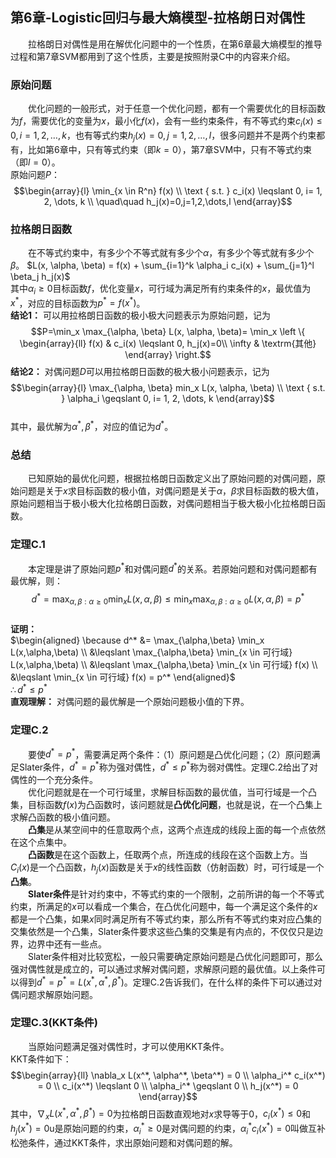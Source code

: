﻿## 第6章-Logistic回归与最大熵模型-拉格朗日对偶性
&emsp;&emsp;拉格朗日对偶性是用在解优化问题中的一个性质，在第6章最大熵模型的推导过程和第7章SVM都用到了这个性质，主要是按照附录C中的内容来介绍。

### 原始问题
&emsp;&emsp;优化问题的一般形式，对于任意一个优化问题，都有一个需要优化的目标函数为$f$，需要优化的变量为$x$，最小化$f(x)$，会有一些约束条件，有不等式约束$c_i(x) \leqslant 0, i= 1, 2, \dots, k$，也有等式约束$h_j(x)=0,j=1,2,\dots,l$，很多问题并不是两个约束都有，比如第6章中，只有等式约束（即$k=0$），第7章SVM中，只有不等式约束（即$l=0$）。  
原始问题$P$：$$\begin{array}{l}
\min_{x \in R^n} f(x) \\ 
\text { s.t. } c_i(x) \leqslant 0, i= 1, 2, \dots, k \\ 
\quad\quad h_j(x)=0,j=1,2,\dots,l
\end{array}$$  

### 拉格朗日函数
&emsp;&emsp;在不等式约束中，有多少个不等式就有多少个$\alpha$，有多少个等式就有多少个$\beta$。
$L(x, \alpha, \beta) = f(x) + \sum_{i=1}^k \alpha_i c_i(x) + \sum_{j=1}^l \beta_j h_j(x)$  
其中$\alpha_i \geqslant 0$目标函数$f$，优化变量$x$，可行域为满足所有约束条件的$x$，最优值为$x^*$，对应的目标函数为$p^*=f(x^*)$。  
**结论1：** 可以用拉格朗日函数的极小极大问题表示为原始问题，记为$$P=\min_x \max_{\alpha, \beta} L(x, \alpha, \beta)= \min_x \left \{ \begin{array}{ll} f(x) & c_i(x) \leqslant 0, h_j(x)=0\\
\infty & \textrm{其他}
\end{array}  \right.$$
**结论2：** 对偶问题$D$可以用拉格朗日函数的极大极小问题表示，记为$$\begin{array}{l}
\max_{\alpha, \beta} min_x L(x, \alpha, \beta) \\ 
\text { s.t. } \alpha_i \geqslant 0, i= 1, 2, \dots, k
\end{array}$$  
其中，最优解为$\alpha^*,\beta^*$，对应的值记为$d^*$。

### 总结
&emsp;&emsp;已知原始的最优化问题，根据拉格朗日函数定义出了原始问题的对偶问题，原始问题是关于$x$求目标函数的极小值，对偶问题是关于$\alpha，\beta$求目标函数的极大值，原始问题相当于极小极大化拉格朗日函数，对偶问题相当于极大极小化拉格朗日函数。

### 定理C.1
&emsp;&emsp;本定理是讲了原始问题$p^*$和对偶问题$d^*$的关系。若原始问题和对偶问题都有最优解，则：$$d^*=\max_{\alpha,\beta:\alpha \geqslant 0} \min_x L(x,\alpha,\beta) \leqslant \min_x \max_{\alpha,\beta:\alpha \geqslant 0} L(x, \alpha,\beta) = p^*$$  
**证明：**  
$\begin{aligned} \because d^*
&= \max_{\alpha,\beta} \min_x L(x,\alpha,\beta) \\ 
&\leqslant \max_{\alpha,\beta} \min_{x \in 可行域} L(x,\alpha,\beta) \\
&\leqslant \max_{\alpha,\beta} \min_{x \in 可行域} f(x) \\
&\leqslant \min_{x \in 可行域} f(x) = p^*
\end{aligned}$  
$\therefore d^* \leqslant p^*$  
**直观理解：**  对偶问题的最优解是一个原始问题极小值的下界。  

### 定理C.2  
&emsp;&emsp;要使$d^*=p^*$，需要满足两个条件：（1）原问题是凸优化问题；（2）原问题满足Slater条件，$d^*=p^*$称为强对偶性，$d^* \leqslant p^*$称为弱对偶性。定理C.2给出了对偶性的一个充分条件。  
&emsp;&emsp;优化问题就是在一个可行域里，求解目标函数的最优值，当可行域是一个凸集，目标函数$f(x)$为凸函数时，该问题就是**凸优化问题**，也就是说，在一个凸集上求解凸函数的极小值问题。  
&emsp;&emsp;**凸集**是从某空间中的任意取两个点，这两个点连成的线段上面的每一个点依然在这个点集中。  
&emsp;&emsp;**凸函数**是在这个函数上，任取两个点，所连成的线段在这个函数上方。当$C_i(x)$是一个凸函数，$h_j(x)$函数是关于$x$的线性函数（仿射函数）时，可行域是一个**凸集**。  
&emsp;&emsp;**Slater条件**是针对约束中，不等式约束的一个限制，之前所讲的每一个不等式约束，所满足的$x$可以看成一个集合，在凸优化问题中，每一个满足这个条件的$x$都是一个凸集，如果$x$同时满足所有不等式约束，那么所有不等式约束对应凸集的交集依然是一个凸集，Slater条件要求这些凸集的交集是有内点的，不仅仅只是边界，边界中还有一些点。  
&emsp;&emsp;Slater条件相对比较宽松，一般只需要确定原始问题是凸优化问题即可，那么强对偶性就是成立的，可以通过求解对偶问题，求解原问题的最优值。以上条件可以得到$d^*=p^*=L(x^*,\alpha^*,\beta^*)$。定理C.2告诉我们，在什么样的条件下可以通过对偶问题求解原始问题。  

### 定理C.3(KKT条件)
&emsp;&emsp;当原始问题满足强对偶性时，才可以使用KKT条件。  
KKT条件如下：$$\begin{array}{ll} 
\nabla_x L(x^*, \alpha^*, \beta^*) = 0 \\
\alpha_i^* c_i(x^*) = 0 \\
c_i(x^*) \leqslant 0 \\
\alpha_i^* \geqslant 0 \\
h_j(x^*) = 0
\end{array}$$
其中，$\nabla_x L(x^*, \alpha^*, \beta^*) = 0$为拉格朗日函数直观地对$x$求导等于0，$c_i(x^*) \leqslant 0$和$h_j(x^*) = 0$u是原始问题的约束，$\alpha_i^* \geqslant 0$是对偶问题的约束，$\alpha_i^* c_i(x^*) = 0$叫做互补松弛条件，通过KKT条件，求出原始问题和对偶问题的解。